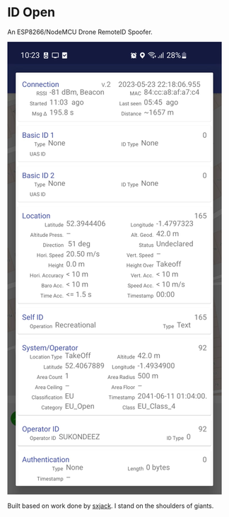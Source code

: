 # ID Open

An ESP8266/NodeMCU Drone RemoteID Spoofer.

![proof](./proof.jpg)

Built based on work done by [sxjack](https://github.com/sxjack/uav_electronic_ids).
I stand on the shoulders of giants.
